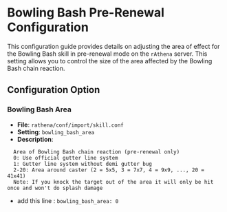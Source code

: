 # Bowling Bash Pre-Renewal Configuration

This configuration guide provides details on adjusting the area of effect for the Bowling Bash skill in pre-renewal mode on the `rAthena` server. This setting allows you to control the size of the area affected by the Bowling Bash chain reaction.

## Configuration Option

### Bowling Bash Area
- **File**: `rathena/conf/import/skill.conf`
- **Setting**: `bowling_bash_area`
- **Description**:
```
  Area of Bowling Bash chain reaction (pre-renewal only)
  0: Use official gutter line system
  1: Gutter line system without demi gutter bug
  2-20: Area around caster (2 = 5x5, 3 = 7x7, 4 = 9x9, ..., 20 = 41x41)
  Note: If you knock the target out of the area it will only be hit once and won't do splash damage
```
- add this line : 
`bowling_bash_area: 0`
